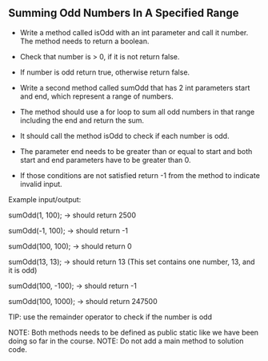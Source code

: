 ## Summing Odd Numbers In A Specified Range

- Write a method called isOdd with an int parameter and call it number. The method needs to return a boolean.

- Check that number is > 0, if it is not return false.

- If number is odd return true, otherwise return false.

- Write a second method called sumOdd that has 2 int parameters start and end, which represent a range of numbers.

- The method should use a for loop to sum all odd numbers in that range including the end and return the sum. 
- It should call the method isOdd to check if each number is odd.
- The parameter end needs to be greater than or equal to start and both start and end parameters have to be greater than 0.

- If those conditions are not satisfied return -1 from the method to indicate invalid input.



Example input/output:

sumOdd(1, 100); → should return 2500

sumOdd(-1, 100); → should return -1

sumOdd(100, 100); → should return 0

sumOdd(13, 13); → should return 13 (This set contains one number, 13, and it is odd)

sumOdd(100, -100); → should return -1

sumOdd(100, 1000); → should return 247500



TIP: use the remainder operator to check if the number is odd

NOTE: Both methods needs to be defined as public static like we have been doing so far in the course.
NOTE: Do not add a main method to solution code.

